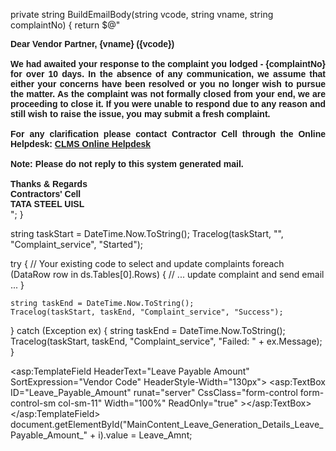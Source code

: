private string BuildEmailBody(string vcode, string vname, string complaintNo)
{
    return $@"
<html>
<body>
    <div style='text-align: justify; font-family: Arial, sans-serif;'>
        <b>
        Dear Vendor Partner, {vname} ({vcode})<br/><br/>
        We had awaited your response to the complaint you lodged - <strong>{complaintNo}</strong> for over 10 days. In the absence of any communication, we assume that either your concerns have been resolved or you no longer wish to pursue the matter. As the complaint was not formally closed from your end, we are proceeding to close it. If you were unable to respond due to any reason and still wish to raise the issue, you may submit a fresh complaint.<br/><br/>
        For any clarification please contact Contractor Cell through the Online Helpdesk:
        <a href='https://services.tsuisl.co.in/CLMS'>CLMS Online Helpdesk</a><br/><br/>
        Note: Please do not reply to this system generated mail.<br/><br/>
        Thanks &amp; Regards<br/>
        Contractors' Cell<br/>
        TATA STEEL UISL
        </b>
    </div>
</body>
</html>";
}


string taskStart = DateTime.Now.ToString();
Tracelog(taskStart, "", "Complaint_service", "Started");

try
{
    // Your existing code to select and update complaints
    foreach (DataRow row in ds.Tables[0].Rows)
    {
        // ... update complaint and send email ...
    }

    string taskEnd = DateTime.Now.ToString();
    Tracelog(taskStart, taskEnd, "Complaint_service", "Success");
}
catch (Exception ex)
{
    string taskEnd = DateTime.Now.ToString();
    Tracelog(taskStart, taskEnd, "Complaint_service", "Failed: " + ex.Message);
}


  <asp:TemplateField HeaderText="Leave Payable Amount" SortExpression="Vendor Code" HeaderStyle-Width="130px">
      <ItemTemplate>
          <asp:TextBox ID="Leave_Payable_Amount" runat="server" CssClass="form-control form-control-sm col-sm-11" Width="100%" ReadOnly="true" ></asp:TextBox>
      </ItemTemplate>
  </asp:TemplateField>
  document.getElementById("MainContent_Leave_Generation_Details_Leave_Payable_Amount_" + i).value = Leave_Amnt;
